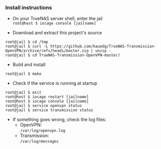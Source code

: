 ### Install instructions
- On your TrueNAS server shell, enter the jail  
`root@host $ iocage console [jailname]`

- Download and extract this project's source  
```shell
root@jail $ cd /tmp
root@jail $ curl -L https://github.com/kauedg/TrueNAS-Transmission-OpenVPN/archive/refs/heads/master.zip | unzip -
root@jail $ cd TrueNAS-Transmission-OpenVPN-master/
```

- Build and install
```shell
root@jail $ make
```

- Check if the service is running at startup
```shell
root@jail $ exit
root@host $ iocage restart [jailname]
root@host $ iocage console [jailname]
root@jail $ service openvpn status
root@jail $ service transmission status
```

- If something goes wrong, check the log files:
  - OpenVPN:   
  `/var/log/openvpn.log`
  - Transmission:  
  `/var/log/messages`

